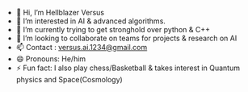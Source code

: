 - 👋 Hi, I’m Hellblazer Versus
- 👀 I’m interested in AI & advanced algorithms.
- 🌱 I’m currently trying to get stronghold over python & C++
- 💞️ I’m looking to collaborate on teams for projects & research on AI
- 📫 Contact : versus.ai.1234@gmail.com
- 😄 Pronouns: He/him
- ⚡ Fun fact: I also play chess/Basketball & takes interest in Quantum physics and Space(Cosmology)

<!---
Versus-ai/Versus-ai is a ✨ special ✨ repository because its `README.md` (this file) appears on your GitHub profile.
You can click the Preview link to take a look at your changes.
--->
